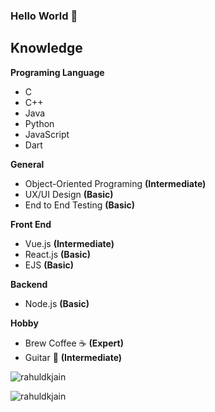  ### Hello World 👋

## Knowledge
**Programing Language**
 - C
 - C++
 - Java
 - Python
 - JavaScript
 - Dart

**General**
 - Object-Oriented Programing **(Intermediate)**
 - UX/UI Design **(Basic)**
 - End to End Testing **(Basic)**
 
**Front End**
 - Vue.js **(Intermediate)**
 - React.js **(Basic)**
 - EJS **(Basic)**

**Backend**
 - Node.js **(Basic)**

**Hobby**
 - Brew Coffee ☕ **(Expert)**
 - Guitar 🎸 **(Intermediate)**


<p align="left">
<img src=https://github-readme-stats.vercel.app/api?username=11SF&show_icons=true&include_all_commits=true&count_private=true?theme=tokyonight alt=rahuldkjain />
</p> 

<p align="left">
<img src=https://github-readme-stats.vercel.app/api/top-langs/?username=11SF&layout=compact&hide=Jupyter%20Notebook alt=rahuldkjain />
</p> 


<!--
**11SF/11SF** is a ✨ _special_ ✨ repository because its `README.md` (this file) appears on your GitHub profile.

Here are some ideas to get you started:

- 🔭 I’m currently working on ...
- 🌱 I’m currently learning ...
- 👯 I’m looking to collaborate on ...
- 🤔 I’m looking for help with ...
- 💬 Ask me about ...
- 📫 How to reach me: ...
- 😄 Pronouns: ...
- ⚡ Fun fact: ...
-->
